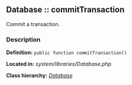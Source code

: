 
Database :: commitTransaction
-------------------------------------------

Commit a transaction.


### Description ###

**Definition:** `public function commitTransaction()`

**Located in:** *system/libraries/Database.php*

**Class hierarchy:** *[Database](../Database.md)*